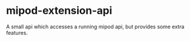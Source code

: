 # mipod-extension-api
A small api which accesses a running mipod api, but provides some extra features.
